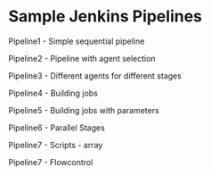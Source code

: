 # Sample Jenkins Pipelines

Pipeline1 - Simple sequential pipeline

Pipeline2 - Pipeline with agent selection

Pipeline3 - Different agents for different stages

Pipeline4 - Building jobs

Pipeline5 - Building jobs with parameters

Pipeline6 - Parallel Stages

Pipeline7 - Scripts - array

Pipeline7 - Flowcontrol

